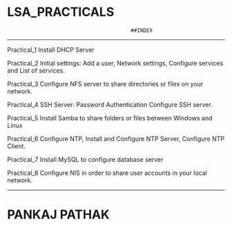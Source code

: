 # LSA_PRACTICALS                
                                            ##INDEX
________________________________________________________________________________________________________________________________________________________________________________
Practical_1	Install DHCP Server 

Practical_2	Initial settings: Add a user, Network settings, Configure services and List of services.

Practical_3	Configure NFS server to share directories or files on your network.

Practical_4 SSH Server: Password Authentication Configure SSH server.

Practical_5 Install Samba to share folders or files between Windows and Linux

Practical_6	Configure NTP, Install and Configure NTP Server, Configure NTP Client.

Practical_7 Install MySQL to configure database server

Practical_8 Configure NIS in order to share user accounts in your local network.
________________________________________________________________________________________________________________________________________________________________________________

# PANKAJ PATHAK




















